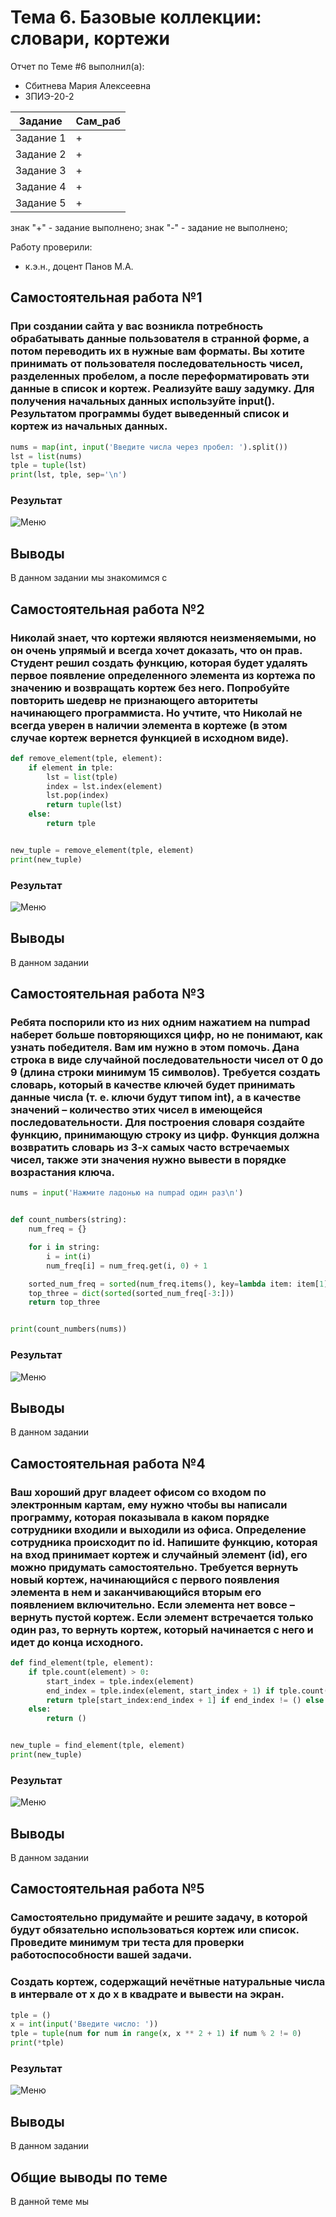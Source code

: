# Тема 6. Базовые коллекции: словари, кортежи
Отчет по Теме #6 выполнил(а):
- Сбитнева Мария Алексеевна
- ЗПИЭ-20-2

| Задание | Сам_раб |
| ------  | ------ |
| Задание 1 | + |
| Задание 2 | + |
| Задание 3 | + |
| Задание 4 | + |
| Задание 5 | + |

знак "+" - задание выполнено; знак "-" - задание не выполнено;

Работу проверили:
- к.э.н., доцент Панов М.А.

## Самостоятельная работа №1
### При создании сайта у вас возникла потребность обрабатывать данные пользователя в странной форме, а потом переводить их в нужные вам форматы. Вы хотите принимать от пользователя последовательность чисел, разделенных пробелом, а после переформатировать эти данные в список и кортеж. Реализуйте вашу задумку. Для получения начальных данных используйте input(). Результатом программы будет выведенный список и кортеж из начальных данных.

```python
nums = map(int, input('Введите числа через пробел: ').split())
lst = list(nums)
tple = tuple(lst)
print(lst, tple, sep='\n')
```

### Результат
![Меню](https://github.com/segamega-drive/software_engineering/blob/e15899fc1fb28ef3e44cdcb1b711ff85349d9e5a/img/5.1.png)

## Выводы
В данном задании мы знакомимся с 
  
## Самостоятельная работа №2
### Николай знает, что кортежи являются неизменяемыми, но он очень упрямый и всегда хочет доказать, что он прав. Студент решил создать функцию, которая будет удалять первое появление определенного элемента из кортежа по значению и возвращать кортеж без него. Попробуйте повторить шедевр не признающего авторитеты начинающего программиста. Но учтите, что Николай не всегда уверен в наличии элемента в кортеже (в этом случае кортеж вернется функцией в исходном виде).

```python
def remove_element(tple, element):
    if element in tple:
        lst = list(tple)
        index = lst.index(element)
        lst.pop(index)
        return tuple(lst)
    else:
        return tple


new_tuple = remove_element(tple, element)
print(new_tuple)
```

### Результат
![Меню](https://github.com/segamega-drive/software_engineering/blob/e15899fc1fb28ef3e44cdcb1b711ff85349d9e5a/img/5.2.png)

## Выводы
В данном задании 
  
## Самостоятельная работа №3
### Ребята поспорили кто из них одним нажатием на numpad наберет больше повторяющихся цифр, но не понимают, как узнать победителя. Вам им нужно в этом помочь. Дана строка в виде случайной последовательности чисел от 0 до 9 (длина строки минимум 15 символов). Требуется создать словарь, который в качестве ключей будет принимать данные числа (т. е. ключи будут типом int), а в качестве значений – количество этих чисел в имеющейся последовательности. Для построения словаря создайте функцию, принимающую строку из цифр. Функция должна возвратить словарь из 3-х самых часто встречаемых чисел, также эти значения нужно вывести в порядке возрастания ключа.

```python
nums = input('Нажмите ладонью на numpad один раз\n')


def count_numbers(string):
    num_freq = {}

    for i in string:
        i = int(i)
        num_freq[i] = num_freq.get(i, 0) + 1

    sorted_num_freq = sorted(num_freq.items(), key=lambda item: item[1])
    top_three = dict(sorted(sorted_num_freq[-3:]))
    return top_three


print(count_numbers(nums))
```

### Результат
![Меню](https://github.com/segamega-drive/software_engineering/blob/e15899fc1fb28ef3e44cdcb1b711ff85349d9e5a/img/5.3.png)

## Выводы
В данном задании 

## Самостоятельная работа №4
### Ваш хороший друг владеет офисом со входом по электронным картам, ему нужно чтобы вы написали программу, которая показывала в каком порядке сотрудники входили и выходили из офиса. Определение сотрудника происходит по id. Напишите функцию, которая на вход принимает кортеж и случайный элемент (id), его можно придумать самостоятельно. Требуется вернуть новый кортеж, начинающийся с первого появления элемента в нем и заканчивающийся вторым его появлением включительно. Если элемента нет вовсе – вернуть пустой кортеж. Если элемент встречается только один раз, то вернуть кортеж, который начинается с него и идет до конца исходного.

```python
def find_element(tple, element):
    if tple.count(element) > 0:
        start_index = tple.index(element)
        end_index = tple.index(element, start_index + 1) if tple.count(element) > 1 else ()
        return tple[start_index:end_index + 1] if end_index != () else tple[start_index:]
    else:
        return ()


new_tuple = find_element(tple, element)
print(new_tuple)
```

### Результат
![Меню](https://github.com/segamega-drive/software_engineering/blob/e15899fc1fb28ef3e44cdcb1b711ff85349d9e5a/img/5.4.png)

## Выводы
В данном задании 

## Самостоятельная работа №5
### Самостоятельно придумайте и решите задачу, в которой будут обязательно использоваться кортеж или список. Проведите минимум три теста для проверки работоспособности вашей задачи.
### Создать кортеж, содержащий нечётные натуральные числа в интервале от x до x в квадрате и вывести на экран.

```python
tple = ()
x = int(input('Введите число: '))
tple = tuple(num for num in range(x, x ** 2 + 1) if num % 2 != 0)
print(*tple)
```

### Результат
![Меню](https://github.com/segamega-drive/software_engineering/blob/e15899fc1fb28ef3e44cdcb1b711ff85349d9e5a/img/5.5.png)

## Выводы
В данном задании 

## Общие выводы по теме
В данной теме мы 
